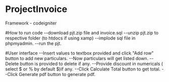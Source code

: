 # ProjectInvoice

Framework - codeigniter

#How to run code
 --download pjt.zip file and invoice.sql
 --unzip pjt.zip to respective folder (to htdocs if using xamp)
 --implode sql file in phpmyadmin.
 --run the pjt.
 
 
 #User interface
 --Insert values to textbox provided  and click "Add row" button to add new particulars.
 --Now particulars will get listed down.
 --Delete button is provided to delete if any.
 --Provide discount in numericals ( select $ or %  by default $)if any.
 --Click Calculate Total button to get total.
 --Click Generate pdf button to generate pdf.
 
 
 
